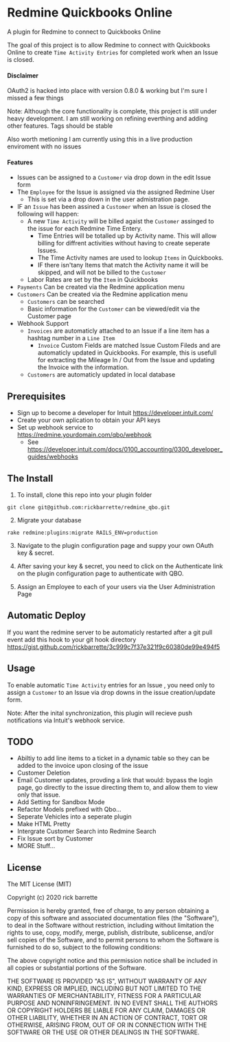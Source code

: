 # Redmine Quickbooks Online

A plugin for Redmine to connect to Quickbooks Online

The goal of this project is to allow Redmine to connect with Quickbooks Online to create `Time Activity Entries` for completed work when an Issue is closed.

#### Disclaimer

OAuth2 is hacked into place with version 0.8.0 & working but I'm sure I missed a few things

Note: Although the core functionality is complete, this project is still under heavy development. I am still working on refining everthing and adding other features. Tags should be stable

Also worth metioning I am currently using this in a live production enviroment with no issues

#### Features
* Issues can be assigned to a `Customer` via drop down in the edit Issue form
* The `Employee` for the Issue is assigned via the assigned Redmine User
  - This is set via a drop down in the user admistration page.
* IF an `Issue` has been assined a `Customer` when an Issue is closed the following will happen:
  - A new `Time Activity` will be billed agaist the `Customer` assinged to the issue for each Redmine Time Entery. 
    + Time Entries will be totalled up by Activity name. This will allow billing for diffrent activities without having to create seperate Issues.
    + The Time Activity names are used to lookup `Items` in Quickbooks.
    + IF there isn'tany Items that match the Activity name it will be skipped, and will not be billed to the `Customer` 
  - Labor Rates are set by the `Item` in Quickbooks
* `Payments` Can be created via the Redmine application menu
* `Customers` Can be created via the Redmine application menu
  - `Customers` can be searched
  - Basic information for the `Customer` can be viewed/edit via the Customer page
* Webhook Support
  - `Invoices` are automaticly attached to an Issue if a line item has a hashtag number in a `Line Item`
    + `Invoice` Custom Fields are matched Issue Custom Fileds and are automaticly updated in Quickbooks. For example, this is usefull for extracting the Mileage In / Out from the Issue and updating the Invoice with the information.
  - `Customers` are automaticly updated in local database

## Prerequisites

* Sign up to become a developer for Intuit https://developer.intuit.com/
* Create your own aplication to obtain your API keys
* Set up webhook service to https://redmine.yourdomain.com/qbo/webhook
  - See https://developer.intuit.com/docs/0100_accounting/0300_developer_guides/webhooks

## The Install

1. To install, clone this repo into your plugin folder

  `git clone git@github.com:rickbarrette/redmine_qbo.git` 
  
2. Migrate your database

  `rake redmine:plugins:migrate RAILS_ENV=production`
  
3. Navigate to the plugin configuration page and suppy your own OAuth key & secret. 

4. After saving your key & secret, you need to click on the Authenticate link on the plugin configuration page to authenticate with QBO.

5. Assign an Employee to each of your users via the User Administration Page

## Automatic Deploy
  
  If you want the redmine server to be automaticly restarted after a git pull event add this hook to your git hook directory
  https://gist.github.com/rickbarrette/3c999c7f37e321f9c60380de99e494f5

## Usage

  To enable automatic `Time Activity` entries for an Issue , you need only to assign a `Customer` to an Issue via drop downs in the issue creation/update form.

Note: After the inital synchronization, this plugin will recieve push notifications via Intuit's webhook service.

## TODO
  * Abiltiy to add line items to a ticket in a dynamic table so they can be added to the invoice upon closing of the issue
  * Customer Deletion
  * Email Customer updates, provding a link that would: bypass the login page, go directly to the issue directing them to, and allow them to view only that issue. 
  * Add Setting for Sandbox Mode
  * Refactor Models prefixed with Qbo...
  * Seperate Vehicles into a seperate plugin
  * Make HTML Pretty 
  * Intergrate Customer Search into Redmine Search
  * Fix Issue sort by Customer
  * MORE Stuff...

## License

The MIT License (MIT)

Copyright (c) 2020 rick barrette

Permission is hereby granted, free of charge, to any person obtaining a copy of this software and associated documentation files (the "Software"), to deal in the Software without restriction, including without limitation the rights to use, copy, modify, merge, publish, distribute, sublicense, and/or sell copies of the Software, and to permit persons to whom the Software is furnished to do so, subject to the following conditions:

The above copyright notice and this permission notice shall be included in all copies or substantial portions of the Software.

THE SOFTWARE IS PROVIDED "AS IS", WITHOUT WARRANTY OF ANY KIND, EXPRESS OR IMPLIED, INCLUDING BUT NOT LIMITED TO THE WARRANTIES OF MERCHANTABILITY, FITNESS FOR A PARTICULAR PURPOSE AND NONINFRINGEMENT. IN NO EVENT SHALL THE AUTHORS OR COPYRIGHT HOLDERS BE LIABLE FOR ANY CLAIM, DAMAGES OR OTHER LIABILITY, WHETHER IN AN ACTION OF CONTRACT, TORT OR OTHERWISE, ARISING FROM, OUT OF OR IN CONNECTION WITH THE SOFTWARE OR THE USE OR OTHER DEALINGS IN THE SOFTWARE.
